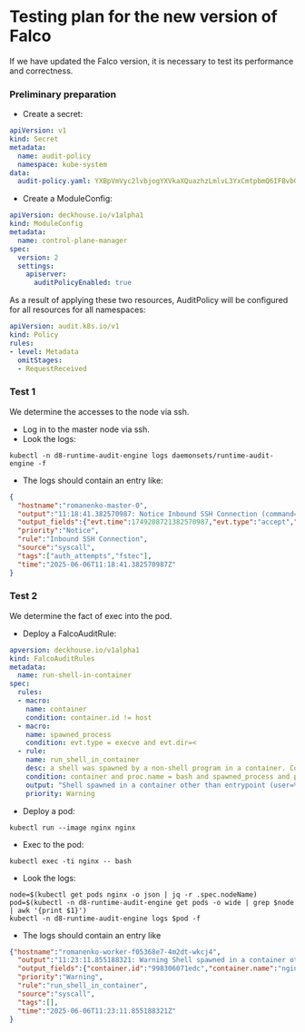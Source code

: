 # Testing plan for the new version of Falco

If we have updated the Falco version, it is necessary to test its performance and correctness.

### Preliminary preparation

- Create a secret:

```yaml
apiVersion: v1
kind: Secret
metadata:
  name: audit-policy
  namespace: kube-system
data:
  audit-policy.yaml: YXBpVmVyc2lvbjogYXVkaXQuazhzLmlvL3YxCmtpbmQ6IFBvbGljeQpydWxlczoKLSBsZXZlbDogTWV0YWRhdGEKICBvbWl0U3RhZ2VzOgogIC0gUmVxdWVzdFJlY2VpdmVkCgo=
```

- Create a ModuleConfig:

```yaml
apiVersion: deckhouse.io/v1alpha1
kind: ModuleConfig
metadata:
  name: control-plane-manager
spec:
  version: 2
  settings:
    apiserver:
      auditPolicyEnabled: true
```

As a result of applying these two resources, AuditPolicy will be configured for all resources for all namespaces:

```yaml
apiVersion: audit.k8s.io/v1
kind: Policy
rules:
- level: Metadata
  omitStages:
  - RequestReceived
```

### Test 1

We determine the accesses to the node via ssh.

- Log in to the master node via ssh.
- Look the logs:

```shell
kubectl -n d8-runtime-audit-engine logs daemonsets/runtime-audit-engine -f
```

- The logs should contain an entry like:

```json
{
  "hostname":"romanenko-master-0",
  "output":"11:18:41.382570987: Notice Inbound SSH Connection (command=sshd pid=1298 connection=185.125.115.231:63352->10.10.0.10:22 user=root user_loginuid=-1 type=accept)",
  "output_fields":{"evt.time":1749208721382570987,"evt.type":"accept","fd.name":"185.125.115.231:63352->10.10.0.10:22","proc.cmdline":"sshd","proc.pid":1298,"user.loginuid":-1,"user.name":"root"},
  "priority":"Notice",
  "rule":"Inbound SSH Connection",
  "source":"syscall",
  "tags":["auth_attempts","fstec"],
  "time":"2025-06-06T11:18:41.382570987Z"
}
```

### Test 2

We determine the fact of exec into the pod.

- Deploy a FalcoAuditRule:

```yaml
apversion: deckhouse.io/v1alpha1
kind: FalcoAuditRules
metadata:
  name: run-shell-in-container
spec:
  rules:
  - macro:
    name: container
    condition: container.id != host
  - macro:
    name: spawned_process
    condition: evt.type = execve and evt.dir=<
  - rule:
    name: run_shell_in_container
    desc: a shell was spawned by a non-shell program in a container. Container entrypoints are excluded.
    condition: container and proc.name = bash and spawned_process and proc.pname exists and not proc.pname in (bash, docker)
    output: "Shell spawned in a container other than entrypoint (user=%user.name container_id=%container.id container_name=%container.name shell=%proc.name parent=%proc.pname cmdline=%proc.cmdline)"
    priority: Warning
```

- Deploy a pod:

```shell
kubectl run --image nginx nginx
```

- Exec to the pod:

```shell
kubectl exec -ti nginx -- bash
```

- Look the logs:

```shell
node=$(kubectl get pods nginx -o json | jq -r .spec.nodeName)
pod=$(kubectl -n d8-runtime-audit-engine get pods -o wide | grep $node | awk '{print $1}')
kubectl -n d8-runtime-audit-engine logs $pod -f
```

- The logs should contain an entry like

```json
{"hostname":"romanenko-worker-f05368e7-4m2dt-wkcj4",
  "output":"11:23:11.855188321: Warning Shell spawned in a container other than entrypoint (user=root container_id=998306071edc container_name=nginx shell=bash parent=runc cmdline=bash)",
  "output_fields":{"container.id":"998306071edc","container.name":"nginx","evt.time":1749208991855188321,"proc.cmdline":"bash","proc.name":"bash","proc.pname":"runc","user.name":"root"},
  "priority":"Warning",
  "rule":"run_shell_in_container",
  "source":"syscall",
  "tags":[],
  "time":"2025-06-06T11:23:11.855188321Z"
}
```
